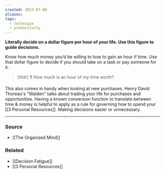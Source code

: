 ```yaml
---
created: 2023-07-08
aliases: 
tags:
  - technique
  - productivity
---
```

**Literally decide on a dollar figure per hour of your life. Use this figure to guide decisions.**

Know how much money you’d be willing to lose to gain an hour if time. Use that dollar figure to decide if you should take on a task or pay someone for it. 

> [!tldr] ❓ How much is an hour of my time worth?

This also comes in handy when looking at new purchases. Henry David Thoreau's "Walden" talks about trading your life for purchases and opportunities. Having a known conversion function to translate between time & money is helpful to apply as a rule for governing how to spend your [[3 Personal Resources]]. Making decisions easier or unnecessary. 

---

### Source
- [[The Organized Mind]]

### Related
- [[Decision Fatigue]]
- [[3 Personal Resources]]